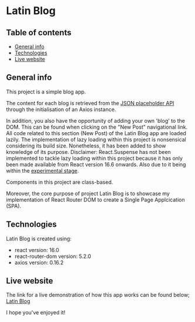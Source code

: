# Latin Blog

## Table of contents
* [General info](#general-info)
* [Technologies](#technologies)
* [Live website](#live-website)

## General info
This project is a simple blog app.

The content for each blog is retrieved from the [JSON placeholder API](https://jsonplaceholder.typicode.com) through the initialisation of an Axios instance.

In addition, you also have the opportunity of adding your own 'blog' to the DOM. This can be found when clicking on the "New Post" navigational link. All code related to this section (New Post) of the Latin Blog app are loaded lazily.
The implementation of lazy loading within this project is nonsensical considering its build size. Nonetheless, it has been added to show knowledge of its purpose. 
Disclaimer: React.Suspense has not been implemented to tackle lazy loading within this project because it has only been made available from React version 16.6 onwards. Also due to it being within the [experimental stage](https://reactjs.org/docs/concurrent-mode-suspense.html).

Components in this project are class-based.

Moreover, the core purpose of project Latin Blog is to showcase my implementation of React Router DOM to create a Single Page Applcication (SPA).
	
## Technologies
Latin Blog is created using:
* react version: 16.0
* react-router-dom version: 5.2.0
* axios version: 0.16.2

## Live website
The link for a live demonstration of how this app works can be found below;
[Latin Blog](https://commit-kyle.github.io/latin_blog/)

I hope you've enjoyed it!
